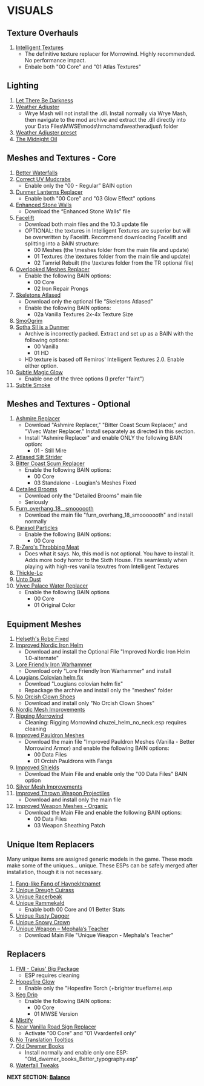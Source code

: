 # VISUALS

## Texture Overhauls
1. [Intelligent Textures](https://www.nexusmods.com/morrowind/mods/47469?tab=files)
	- The definitive texture replacer for Morrowind. Highly recommended. No performance impact.
	- Enbale both "00 Core" and "01 Atlas Textures"

## Lighting
1. [Let There Be Darkness](https://www.nexusmods.com/morrowind/mods/47912?tab=files)
1. [Weather Adjuster](https://www.nexusmods.com/morrowind/mods/46816?tab=files)
	- Wrye Mash will not install the .dll. Install normally via Wrye Mash, then navigate to the mod archive and extract the .dll directly into your Data Files\MWSE\mods\hrnchamd\weatheradjust\ folder
1. [Weather Adjuster preset](https://mega.nz/file/CkgnBR7C#sYAUBouPwf5uPUhi_4rlpgdqYqTWGbVAdi5O84vuwZo)
1. [The Midnight Oil](https://www.nexusmods.com/morrowind/mods/48293?tab=files)

## Meshes and Textures - Core
1. [Better Waterfalls](https://www.nexusmods.com/morrowind/mods/45424?tab=files)
1. [Correct UV Mudcrabs](https://www.nexusmods.com/morrowind/mods/42130?tab=files)
	- Enable only the “00 - Regular” BAIN option
1. [Dunmer Lanterns Replacer](https://www.nexusmods.com/morrowind/mods/43219?tab=files)
	- Enable both "00 Core" and "03 Glow Effect" options
1. [Enhanced Stone Walls](https://www.nexusmods.com/morrowind/mods/45939?tab=files)
	- Download the “Enhanced Stone Walls” file
1. [Facelift](https://www.nexusmods.com/morrowind/mods/47617?tab=files)
	- Download both main files and the 10.3 update file
	- OPTIONAL: the textures in Intelligent Textures are superior but will be overwritten by Facelift. Recommend downloading Facelift and splitting into a BAIN structure:
		- 00 Meshes (the \meshes folder from the main file and update)
		- 01 Textures (the \textures folder from the main file and update)
		- 02 Tamriel Rebuilt (the \textures folder from the TR optional file)
1. [Overlooked Meshes Replacer](https://www.nexusmods.com/morrowind/mods/46855?tab=files)
	- Enable the following BAIN options:
		- 00 Core
		- 02 Iron Repair Prongs
1. [Skeletons Atlased](https://www.nexusmods.com/morrowind/mods/46012?tab=files)
	- Download only the optional file “Skeletons Atlased”
	- Enable the following BAIN options:
		- 02a Vanilla Textures 2x-4x Texture Size
1. [SmoOgrim](https://www.nexusmods.com/morrowind/mods/47829?tab=files)
1. [Sotha Sil is a Dunmer](https://www.nexusmods.com/morrowind/mods/47839?tab=files)
	- Archive is incorrectly packed. Extract and set up as a BAIN with the following options:
		- 00 Vanilla
		- 01 HD
	- HD texture is based off Remiros' Intelligent Textures 2.0. Enable either option.
1. [Subtle Magic Glow](https://www.nexusmods.com/morrowind/mods/4468?tab=files)
	- Enable one of the three options (I prefer "faint")
1. [Subtle Smoke](https://www.nexusmods.com/morrowind/mods/47341?tab=files)

## Meshes and Textures - Optional
1. [Ashmire Replacer](https://www.nexusmods.com/morrowind/mods/48291?tab=files)
	- Download "Ashmire Replacer," "Bitter Coast Scum Replacer," and "Vivec Water Replacer." Install separately as directed in this section.
	- Install "Ashmire Replacer" and enable ONLY the following BAIN option:
		- 01 - Still Mire
1. [Atlased Silt Strider](https://www.nexusmods.com/morrowind/mods/46806?tab=files)
1. [Bitter Coast Scum Replacer](https://www.nexusmods.com/morrowind/mods/48291?tab=files)
	- Enable the following BAIN options:
		- 00 Core 
		- 03 Standalone - Lougian's Meshes Fixed
1. [Detailed Brooms](https://www.nexusmods.com/morrowind/mods/43528?tab=files)
	- Download only the "Detailed Brooms" main file
	- Seriously
1. [Furn_overhang_18__smoooooth](https://www.nexusmods.com/morrowind/mods/45939?tab=files)
	- Download the main file "furn_overhang_18_smooooooth" and install normally
1. [Parasol Particles](https://www.nexusmods.com/morrowind/mods/47755?tab=files)
	- Enable the following BAIN options:
		- 00 Core
1. [R-Zero's Throbbing Meat](https://www.nexusmods.com/morrowind/mods/45339?tab=files)
	- Does what it says. No, this mod is not optional. You have to install it. Adds more body horror to the Sixth House. Fits seamlessly when playing with high-res vanilla texutres from Intelligent Textures
1. [Thickle-Lo](https://www.nexusmods.com/morrowind/mods/47502?tab=files)
1. [Unto Dust](https://www.nexusmods.com/morrowind/mods/48435?tab=files)
1. [Vivec Palace Water Replacer](https://www.nexusmods.com/morrowind/mods/48291?tab=files)
	- Enable the following BAIN options 
		- 00 Core 
		- 01 Original Color

## Equipment Meshes
1. [Helseth's Robe Fixed](https://www.nexusmods.com/morrowind/mods/47664?tab=files)
1. [Improved Nordic Iron Helm](https://www.nexusmods.com/morrowind/mods/43816?tab=files)
	- Download and install the Optional File "Improved Nordic Iron Helm 1.0-alternate"
1. [Lore Friendly Iron Warhammer](https://www.nexusmods.com/morrowind/mods/45939?tab=files)
	- Download only "Lore Friendly Iron Warhammer" and install
1. [Lougians Colovian helm fix](https://www.nexusmods.com/morrowind/mods/43795?tab=files)
	- Download "Lougians colovian helm fix"
	- Repackage the archive and install only the "meshes" folder
1. [No Orcish Clown Shoes](https://www.nexusmods.com/morrowind/mods/45939?tab=files)
	- Download and install only "No Orcish Clown Shoes"
1. [Nordic Mesh Improvements](https://www.nexusmods.com/morrowind/mods/46792?tab=files)
1. [Rigging Morrowind](https://www.nexusmods.com/morrowind/mods/47754?tab=files)
	- Cleaning: Rigging Morrowind chuzei_helm_no_neck.esp requires cleaning
1. [Improved Pauldron Meshes](https://www.nexusmods.com/morrowind/mods/47920?tab=files)
	- Download the main file "Improved Pauldron Meshes (Vanilla - Better Morrowind Armor) and enable the following BAIN options:
		- 00 Data Files
		- 01 Orcish Pauldrons with Fangs
1. [Improved Shields](https://www.nexusmods.com/morrowind/mods/47931?tab=files)
	- Download the Main File and enable only the "00 Data Files" BAIN option
1. [Silver Mesh Improvements](https://www.nexusmods.com/morrowind/mods/46787?tab=files)
1. [Improved Thrown Weapon Projectiles](https://www.nexusmods.com/morrowind/mods/44763?tab=files)
	- Download and install only the main file
1. [Improved Weapon Meshes - Organic](https://www.nexusmods.com/morrowind/mods/47892?tab=files)
	- Download the Main File and enable the following BAIN options:
		- 00 Data Files
		- 03 Weapon Sheathing Patch

## Unique Item Replacers
Many unique items are assigned generic models in the game. These mods make some of the uniques... unique. These ESPs can be safely merged after installation, though it is not necessary. 
1. [Fang-like Fang of Haynekhtnamet](https://www.nexusmods.com/morrowind/mods/47505?tab=files)
1. [Unique Dreugh Cuirass](https://www.nexusmods.com/morrowind/mods/46508?tab=files)
1. [Unique Racerbeak](https://www.nexusmods.com/morrowind/mods/46501?tab=files)
1. [Unique Rammekald](https://www.nexusmods.com/morrowind/mods/46763?tab=files)
	- Enable both 00 Core and 01 Better Stats
1. [Unique Rusty Dagger](https://www.nexusmods.com/morrowind/mods/47616?tab=files)
1. [Unique Snowy Crown](https://www.nexusmods.com/morrowind/mods/46782?tab=files)
1. [Unique Weapon – Mephala’s Teacher](https://www.nexusmods.com/morrowind/mods/43528?tab=files)
	- Download Main File "Unique Weapon - Mephala's Teacher"

## Replacers
1. [FMI - Caius' Big Package](https://www.nexusmods.com/morrowind/mods/47580?tab=files)
	- ESP requires cleaning
1. [Hopesfire Glow](https://www.nexusmods.com/morrowind/mods/45855?tab=files)
	- Enable only the "Hopesfire Torch (+brighter trueflame).esp
1. [Keg Drip](https://www.nexusmods.com/morrowind/mods/47903?tab=files)
	- Enable the following BAIN options:
		- 00 Core
		- 01 MWSE Version
1. [Mistify](https://www.nexusmods.com/morrowind/mods/48112?tab=files)
1. [Near Vanilla Road Sign Replacer](https://www.nexusmods.com/morrowind/mods/44957?tab=files)
	- Activate "00 Core" and "01 Vvardenfell only"
1. [No Translation Tooltips](https://www.nexusmods.com/morrowind/mods/48540?tab=files)
1. [Old Dwemer Books](https://www.nexusmods.com/morrowind/mods/43339?tab=files)
	- Install normally and enable only one ESP: "Old_dwemer_books_Better_typography.esp"
1. [Waterfall Tweaks](https://www.nexusmods.com/morrowind/mods/4468?tab=files)


**NEXT SECTION**:
[**Balance**](https://github.com/doublemoulinet/Morrowind-Modular-Mod-Guide/blob/master/BALANCE.md)